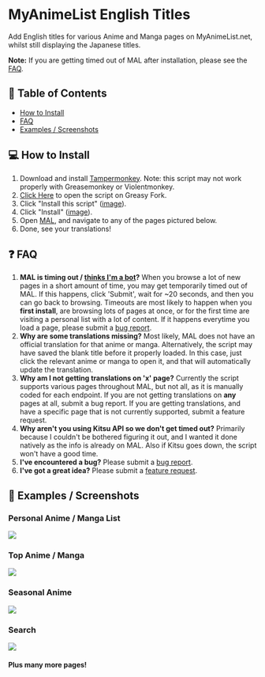 # MyAnimeList English Titles
Add English titles for various Anime and Manga pages on MyAnimeList.net, whilst still displaying the Japanese titles.

<b>Note:</b> If you are getting timed out of MAL after installation, please see the [FAQ](#faq).

## 📝 Table of Contents
  * [How to Install](#install)
  * [FAQ](#faq)
  * [Examples / Screenshots](#screenshots)

## 💻 How to Install <a name = "install"></a>
1. Download and install [Tampermonkey](https://www.tampermonkey.net/). Note: this script may not work properly with Greasemonkey or Violentmonkey.
2. [Click Here](https://greasyfork.org/en/scripts/420200-mal-english-titles) to open the script on Greasy Fork.
3. Click "Install this script" ([image](https://i.imgur.com/j2vhMKI.png)).
4. Click "Install" ([image](https://i.imgur.com/AcVa6C0.png)).
5. Open [MAL](https://myanimelist.net/), and navigate to any of the pages pictured below.
6. Done, see your translations!

## ❓ FAQ <a name = "faq"></a>
1. <b>MAL is timing out / [thinks I'm a bot](https://i.imgur.com/wShsC6I.png)?</b> When you browse a lot of new pages in a short amount of time, you may get temporarily timed out of MAL. If this happens, click 'Submit', wait for ~20 seconds, and then you can go back to browsing. Timeouts are most likely to happen when you <b>first install</b>, are browsing lots of pages at once, or for the first time are visiting a personal list with a lot of content. If it happens everytime you load a page, please submit a [bug report](https://github.com/Animorphs/MAL-English-Titles/issues/new/choose).
2. <b>Why are some translations missing?</b> Most likely, MAL does not have an official translation for that anime or manga. Alternatively, the script may have saved the blank title before it properly loaded. In this case, just click the relevant anime or manga to open it, and that will automatically update the translation.
3. <b>Why am I not getting translations on 'x' page?</b> Currently the script supports various pages throughout MAL, but not all, as it is manually coded for each endpoint. If you are not getting translations on <b>any</b> pages at all, submit a bug report. If you are getting translations, and have a specific page that is not currently supported, submit a feature request.
4. <b>Why aren't you using Kitsu API so we don't get timed out?</b> Primarily because I couldn't be bothered figuring it out, and I wanted it done natively as the info is already on MAL. Also if Kitsu goes down, the script won't have a good time.
5. <b>I've encountered a bug?</b> Please submit a [bug report](https://github.com/Animorphs/MAL-English-Titles/issues/new/choose).
6. <b>I've got a great idea?</b> Please submit a [feature request](https://github.com/Animorphs/MAL-English-Titles/issues/new/choose).

## 📸 Examples / Screenshots <a name = "screenshots"></a>
### Personal Anime / Manga List
<img src='https://i.imgur.com/KbTKPZW.png'>

### Top Anime / Manga
<img src='https://i.imgur.com/QBBR33t.png'>

### Seasonal Anime
<img src='https://i.imgur.com/VOl4yEe.png'>

### Search
<img src='https://i.imgur.com/pXIEkdO.png'>

#### Plus many more pages!
